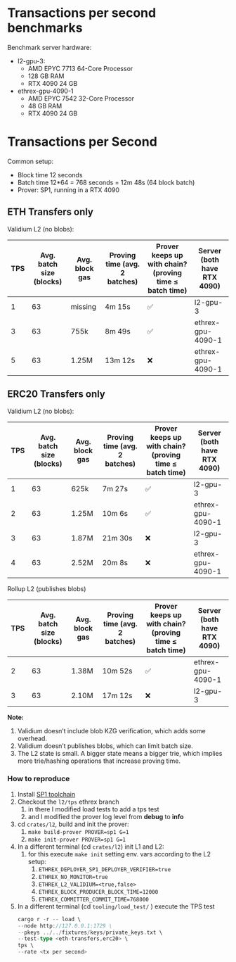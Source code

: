 # Transactions per second benchmarks
Benchmark server hardware:

- l2-gpu-3:
    - AMD EPYC 7713 64-Core Processor
    - 128 GB RAM
    - RTX 4090 24 GB
- ethrex-gpu-4090-1
    - AMD EPYC 7542 32-Core Processor
    - 48 GB RAM
    - RTX 4090 24 GB

# Transactions per Second

Common setup:
- Block time 12 seconds
- Batch time 12*64 = 768 seconds = 12m 48s (64 block batch)
- Prover: SP1, running in a RTX 4090

## ETH Transfers only

Validium L2 (no blobs):

| TPS | Avg. batch size (blocks) | Avg. block gas | Proving time (avg. 2 batches) | Prover keeps up with chain? (proving time ≤ batch time) | Server (both have RTX 4090) |
| --- | --- | --- | --- | --- | --- |
| 1 | 63 | missing | 4m 15s | ✅ | l2-gpu-3 |
| 3 | 63 | 755k | 8m 49s | ✅ | ethrex-gpu-4090-1 |
| 5 | 63 | 1.25M | 13m 12s | ❌ | ethrex-gpu-4090-1 |

## ERC20 Transfers only

Validium L2 (no blobs):

| TPS | Avg. batch size (blocks) | Avg. block gas | Proving time (avg. 2 batches) | Prover keeps up with chain? (proving time ≤ batch time) | Server (both have RTX 4090) |
| --- | --- | --- | --- | --- | --- |
| 1 | 63 | 625k | 7m 27s | ✅ | l2-gpu-3 |
| 2 | 63 | 1.25M | 10m 6s | ✅ | ethrex-gpu-4090-1 |
| 3 | 63 | 1.87M | 21m 30s | ❌ | l2-gpu-3 |
| 4 | 63 | 2.52M | 20m 8s | ❌ | ethrex-gpu-4090-1 |

Rollup L2 (publishes blobs)

| TPS | Avg. batch size (blocks) | Avg. block gas | Proving time (avg. 2 batches) | Prover keeps up with chain? (proving time ≤ batch time) | Server (both have RTX 4090) |
| --- | --- | --- | --- | --- | --- |
| 2 | 63 | 1.38M | 10m 52s | ✅ | ethrex-gpu-4090-1 |
| 3 | 63 | 2.10M | 17m 12s | ❌ | l2-gpu-3 |

**Note:**

1. Validium doesn’t include blob KZG verification, which adds some overhead.
2. Validium doesn’t publishes blobs, which can limit batch size.
3. The L2 state is small. A bigger state means a bigger trie, which implies more trie/hashing operations that increase proving time.

### How to reproduce

1. Install [SP1 toolchain](https://docs.succinct.xyz/docs/sp1/getting-started/install#option-1-prebuilt-binaries-recommended)
2. Checkout the `l2/tps` ethrex branch
    1. in there I modified load tests to add a tps test
    2. and I modified the prover log level from **debug** to **info**
3. cd `crates/l2`, build and init the prover: 
    1. `make build-prover PROVER=sp1 G=1` 
    2. `make init-prover PROVER=sp1 G=1`
4. In a different terminal (cd `crates/l2`) init L1 and L2:
    1. for this execute `make init` setting env. vars according to the L2 setup:
        1. `ETHREX_DEPLOYER_SP1_DEPLOYER_VERIFIER=true`
        2. `ETHREX_NO_MONITOR=true`
        3. `ETHREX_L2_VALIDIUM=<true,false>`
        4. `ETHREX_BLOCK_PRODUCER_BLOCK_TIME=12000`
        5. `ETHREX_COMMITTER_COMMIT_TIME=768000`
5. In a different terminal (cd `tooling/load_test/` ) execute the TPS test
    ```rust
    cargo r -r -- load \
	--node http://127.0.0.1:1729 \
	--pkeys ../../fixtures/keys/private_keys.txt \
	--test-type <eth-transfers,erc20> \
	tps \
	--rate <tx per second>
    ```
